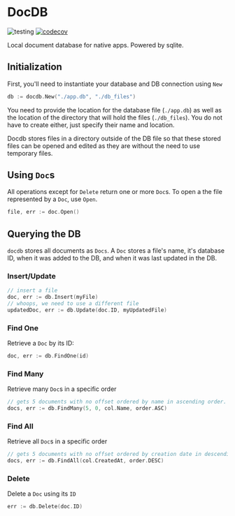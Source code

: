 # DocDB

![testing](https://github.com/mattgrunwald/docdb/actions/workflows/test.yml/badge.svg)
[![codecov](https://codecov.io/github/mattgrunwald/docdb/graph/badge.svg?token=VT6LQONNNP)](https://codecov.io/github/mattgrunwald/docdb)

Local document database for native apps. Powered by sqlite.

## Initialization

First, you'll need to instantiate your database and DB connection using `New`

```go
db := docdb.New("./app.db", "./db_files")
```

You need to provide the location for the database file (`./app.db`) as well as the location of the directory that will hold the files (`./db_files`). You do not have to create either, just specify their name and location.

Docdb stores files in a directory outside of the DB file so that these stored files can be opened and edited as they are without the need to use temporary files.

## Using `Doc`s

All operations except for `Delete` return one or more `Doc`s. To open a the file represented by a `Doc`, use `Open`.

```go
file, err := doc.Open()
```

## Querying the DB

`docdb` stores all documents as `Docs`. A `Doc` stores a file's name, it's database ID, when it was added to the DB, and when it was last updated in the DB.

### Insert/Update

```go
// insert a file
doc, err := db.Insert(myFile)
// whoops, we need to use a different file
updatedDoc, err := db.Update(doc.ID, myUpdatedFile)
```

### Find One

Retrieve a `Doc` by its ID:

```go
doc, err := db.FindOne(id)
```

### Find Many

Retrieve many `Doc`s in a specific order

```go
// gets 5 documents with no offset ordered by name in ascending order.
docs, err := db.FindMany(5, 0, col.Name, order.ASC)
```

### Find All

Retrieve all `Doc`s in a specific order

```go
// gets 5 documents with no offset ordered by creation date in descending order.
docs, err := db.FindAll(col.CreatedAt, order.DESC)
```

### Delete

Delete a `Doc` using its `ID`

```go
err := db.Delete(doc.ID)
```
